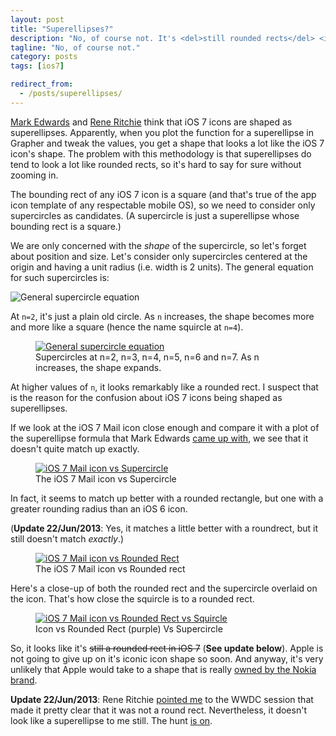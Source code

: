 ```yaml
---
layout: post
title: "Superellipses?"
description: "No, of course not. It's <del>still rounded rects</del> <ins>something else</ins> in iOS 7."
tagline: "No, of course not."
category: posts
tags: [ios7]

redirect_from:
  - /posts/superellipses/
---
```


[Mark Edwards][marcedwards superellipse tweet] and 
[Rene Ritchie][imore superellipse article] think
that iOS 7 icons are shaped as superellipses. Apparently, when you plot
the function for a superellipse in Grapher and tweak the values, you get
a shape that looks a lot like the iOS 7 icon's shape. The problem with
this methodology is that superellipses do tend to look a lot like
rounded rects, so it's hard to say for sure without zooming in.

[marcedwards superellipse tweet]: https://twitter.com/marcedwards/status/347451374214213633
[imore superellipse article]: http://www.imore.com/cracking-ios-7-icon-superellipse-formula

The bounding rect of any iOS 7 icon is a square (and that's true of the
app icon template of any respectable mobile OS), so we need to consider
only supercircles as candidates. (A supercircle is just a superellipse
whose bounding rect is a square.)

We are only concerned with the _shape_ of the supercircle, so let's forget
about position and size. Let's consider only
supercircles centered at the origin and having a unit radius (i.e. width
is 2 units). The general equation for such supercircles is:

<img src="{{ site.url }}/images/superellipses/general_supercircle_equation.png"
title="General supercircle equation" />

At `n=2`, it's just a plain old circle. As `n` increases, the shape
becomes more and more like a square (hence the name squircle at `n=4`).

<figure>
<a href="{{ site.url }}/images/superellipses/supercircles_at_different_n.png">
  <img
  src="{{ site.url }}/images/superellipses/supercircles_at_different_n.png"
  title="General supercircle equation" />
</a>
<figcaption>
Supercircles at n=2, n=3, n=4, n=5, n=6 and n=7. As n increases, the shape expands.
</figcaption>
</figure>

At higher values of `n`, it looks remarkably like a rounded rect. I
suspect that is the reason for the confusion about iOS 7 icons being
shaped as superellipses.

If we look at the iOS 7 Mail icon close enough and compare it with a
plot of the superellipse formula that Mark Edwards 
[came up with][marcedwards superellipse tweet], we see
that it doesn't quite match up exactly.

<figure>
<a href="{{ site.url }}/images/superellipses/ios7_icon_vs_squircle.png">
    <img
    src="{{ site.url }}/images/superellipses/ios7_icon_vs_squircle.png"
    title="iOS 7 Mail icon vs Supercircle" />
</a>
<figcaption>
The iOS 7 Mail icon vs Supercircle
</figcaption>
</figure>

In fact, it seems to match up better with a rounded rectangle, but one
with a greater rounding radius than an iOS 6 icon.

(**Update 22/Jun/2013**: Yes, it matches a little better with a
roundrect, but it still doesn't match _exactly_.)

<figure>
<a href="{{ site.url }}/images/superellipses/ios7_icon_vs_roundrect.png">
    <img
    src="{{ site.url }}/images/superellipses/ios7_icon_vs_roundrect.png"
    title="iOS 7 Mail icon vs Rounded Rect" />
</a>
<figcaption>
The iOS 7 Mail icon vs Rounded rect
</figcaption>
</figure>

Here's a close-up of both the rounded rect and the supercircle overlaid
on the icon. That's how close the squircle is to a rounded rect.

<figure>
<a
href="{{ site.url }}/images/superellipses/ios7_icon_vs_roundrect_vs_squircle_closeup.png">
    <img
    src="{{ site.url }}/images/superellipses/ios7_icon_vs_roundrect_vs_squircle_closeup.png"
    title="iOS 7 Mail icon vs Rounded Rect vs Squircle" />
</a>
<figcaption>
Icon vs Rounded Rect (purple) Vs Supercircle
</figcaption>
</figure>

So, it looks like it's <del>still a rounded rect in iOS 7</del> 
(**See update below**). Apple is not going
to give up on it's iconic icon shape so soon. And anyway, it's very
unlikely that Apple would take to a shape that is really [owned by the
Nokia brand][own a shape].

[own a shape]: http://interuserface.net/2011/06/own-a-shape/

**Update 22/Jun/2013**: Rene Ritchie [pointed me][reneritchie wwdc tweet] to
the WWDC session that made it pretty clear that it was not a round
rect. Nevertheless, it doesn't look like a superellipse to me still. The
hunt [is on][marcedwards not-there-yet tweet].

[reneritchie wwdc tweet]: https://twitter.com/reneritchie/status/347755614866386944
[marcedwards not-there-yet tweet]: https://twitter.com/marcedwards/status/348303855152410625

